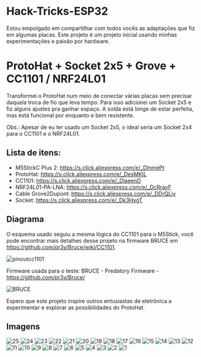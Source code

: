 # Hack-Tricks-ESP32

Estou empolgado em compartilhar com todos vocês as adaptações que fiz em algumas placas. Este projeto é um projeto inicial usando minhas experimentações e paixão por hardware.

# ProtoHat + Socket 2x5 + Grove + CC1101 / NRF24L01
Transformei o ProtoHat num meio de conectar várias placas sem precisar daquela troca de fio que leva tempo. Para isso adicionei um Socket 2x5 e fiz alguns ajustes pra ganhar espaço. A solda está longe de estar perfeita, mas está funcional por enquanto e bem resistente.

Obs.: Apesar de eu ter usado um Socket 2x5, o ideal seria um Socket 2x4 para o CC1101 e o NRF24L01.

## Lista de itens:

+ M5StickC Plus 2: https://s.click.aliexpress.com/e/_DlnmePt
+ ProtoHat: https://s.click.aliexpress.com/e/_DesMKIL
+ CC1101: https://s.click.aliexpress.com/e/_DlaeenD
+ NRF24L01-PA-LNA: https://s.click.aliexpress.com/e/_DcRrayF
+ Cable Grove2Dupont: https://s.click.aliexpress.com/e/_DDrQLjv
+ Socket: https://s.click.aliexpress.com/e/_Dk3HxgT

## Diagrama
O esquema usado seguiu a mesma lógica do CC1101 para o M5Stick, você pode encontrar mais detalhes desse projeto na firmware BRUCE em https://github.com/pr3y/Bruce/wiki/CC1101.

![pinoutcc1101](./media/Pinout%20CC1101.png)

Firmware usada para o teste:
BRUCE - Predatory Firmware - https://github.com/pr3y/Bruce/

![BRUCE](https://github.com/pr3y/Bruce/blob/main/media/pictures/bruce_banner.jpg)

Espero que este projeto inspire outros entusiastas de eletrônica a experimentar e explorar as possibilidades do ProtoHat.

## Imagens

![25](./media/ProtoHat%20-%20Socket%20-%20CC1101%20(25).jpg)
![24](./media/ProtoHat%20-%20Socket%20-%20CC1101%20(24).jpg)
![23](./media/ProtoHat%20-%20Socket%20-%20CC1101%20(23).jpg)
![22](./media/ProtoHat%20-%20Socket%20-%20CC1101%20(22).jpg)
![21](./media/ProtoHat%20-%20Socket%20-%20CC1101%20(22).jpg)
![20](./media/ProtoHat%20-%20Socket%20-%20CC1101%20(20).jpg)
![19](./media/ProtoHat%20-%20Socket%20-%20CC1101%20(19).jpg)
![18](./media/ProtoHat%20-%20Socket%20-%20CC1101%20(18).jpg)
![17](./media/ProtoHat%20-%20Socket%20-%20CC1101%20(17).jpg)
![16](./media/ProtoHat%20-%20Socket%20-%20CC1101%20(16).jpg)
![15](./media/ProtoHat%20-%20Socket%20-%20CC1101%20(15).jpg)
![14](./media/ProtoHat%20-%20Socket%20-%20CC1101%20(14).jpg)
![13](./media/ProtoHat%20-%20Socket%20-%20CC1101%20(13).jpg)
![12](./media/ProtoHat%20-%20Socket%20-%20CC1101%20(12).jpg)
![11](./media/ProtoHat%20-%20Socket%20-%20CC1101%20(11).jpg)
![10](./media/ProtoHat%20-%20Socket%20-%20CC1101%20(10).jpg)
![9](./media/ProtoHat%20-%20Socket%20-%20CC1101%20(9).jpg)
![8](./media/ProtoHat%20-%20Socket%20-%20CC1101%20(8).jpg)
![7](./media/ProtoHat%20-%20Socket%20-%20CC1101%20(7).jpg)
![6](./media/ProtoHat%20-%20Socket%20-%20CC1101%20(6).jpg)
![5](./media/ProtoHat%20-%20Socket%20-%20CC1101%20(5).jpg)
![4](./media/ProtoHat%20-%20Socket%20-%20CC1101%20(4).jpg)
![3](./media/ProtoHat%20-%20Socket%20-%20CC1101%20(3).jpg)
![2](./media/ProtoHat%20-%20Socket%20-%20CC1101%20(2).jpg)
![1](./media/ProtoHat%20-%20Socket%20-%20CC1101%20(1).jpg)



